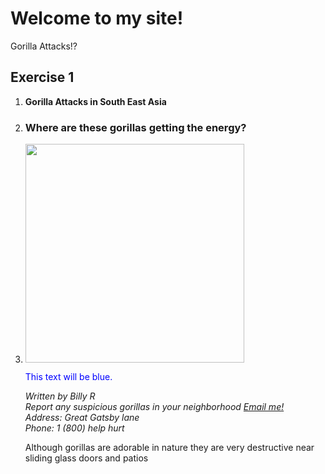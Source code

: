 <html>
  <head>
    <title>
  
   Billy's Site
    </title>
  </head>
 
  <body>
  <h1>Welcome to my site!</h1>
 
   <p>Gorilla Attacks!?</p>
 
<h2 id="Exercise1">Exercise 1</h2>
<ol>
 
  <li><b>Gorilla Attacks in South East Asia</b></li>
   <li><h3>Where are these gorillas getting the energy?</h3></li>
  <li><img src="http://ferociousstrength.com/wp-content/uploads/2012/05/foto-s-van-geeuwen-gorilla-nb18724.jpg" height="350" width="350"</li>
  
  
<font color="blue">This text will be blue.</font> 

<address>
 Written by Billy R<br>
Report any suspicious gorillas in your neighborhood <a href="mailto:us@example.org"> Email me!</a><br>
Address: Great Gatsby lane <br>
 Phone: 1 (800) help hurt
</address>

<p>Although gorillas are adorable in nature they are very destructive near sliding glass doors and patios </p>


  </body>
</html>
 
